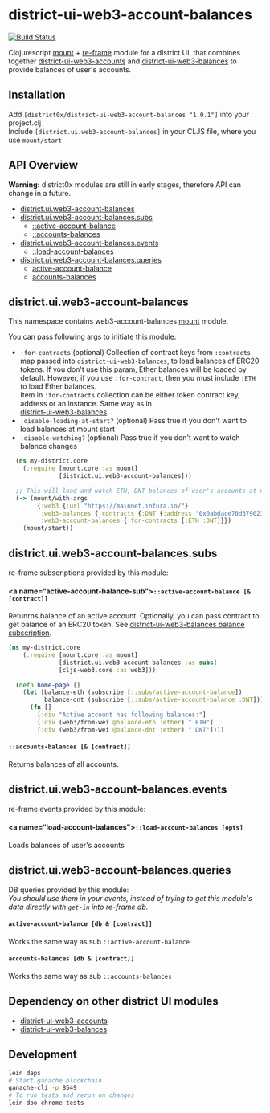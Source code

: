 # district-ui-web3-account-balances

[![Build Status](https://travis-ci.org/district0x/district-ui-web3-account-balances.svg?branch=master)](https://travis-ci.org/district0x/district-ui-web3-account-balances)

Clojurescript [mount](https://github.com/tolitius/mount) + [re-frame](https://github.com/Day8/re-frame) module for a district UI, 
that combines together [district-ui-web3-accounts](https://github.com/district0x/district-ui-web3-accounts) and 
[district-ui-web3-balances](https://github.com/district0x/district-ui-web3-balances) to provide balances of user's accounts.  

## Installation
Add `[district0x/district-ui-web3-account-balances "1.0.1"]` into your project.clj  
Include `[district.ui.web3-account-balances]` in your CLJS file, where you use `mount/start`

## API Overview

**Warning:** district0x modules are still in early stages, therefore API can change in a future.

- [district.ui.web3-account-balances](#districtuiweb3-account-balances)
- [district.ui.web3-account-balances.subs](#districtuiweb3-account-balancessubs)
  - [::active-account-balance](#active-account-balance-sub)
  - [::accounts-balances](#accounts-balances-sub)
- [district.ui.web3-account-balances.events](#districtuiweb3-account-balancesevents)
  - [::load-account-balances](#load-account-balances)
- [district.ui.web3-account-balances.queries](#districtuiweb3-account-balancesqueries)
  - [active-account-balance](#active-account-balance)
  - [accounts-balances](#accounts-balances)

## district.ui.web3-account-balances
This namespace contains web3-account-balances [mount](https://github.com/tolitius/mount) module.

You can pass following args to initiate this module: 
* `:for-contracts` (optional) Collection of contract keys from `:contracts` map passed into `district-ui-web3-balances`,
to load balances of ERC20 tokens. 
If you don't use this param, Ether balances will be loaded by default. However, if you use `:for-contract`, then you must
include `:ETH` to load Ether balances.   
Item in `:for-contracts` collection can be either token contract key, address or an instance. Same way as in  
[district-ui-web3-balances](https://github.com/district0x/district-ui-web3-balances). 
* `:disable-loading-at-start?` (optional) Pass true if you don't want to load balances at mount start
* `:disable-watching?` (optional) Pass true if you don't want to watch balance changes


```clojure
  (ns my-district.core
    (:require [mount.core :as mount]
              [district.ui.web3-account-balances]))
              
  ;; This will load and watch ETH, DNT balances of user's accounts at mount start
  (-> (mount/with-args
        {:web3 {:url "https://mainnet.infura.io/"}
         :web3-balances {:contracts {:DNT {:address "0x0abdace70d3790235af448c88547603b945604ea"}}}
         :web3-account-balances {:for-contracts [:ETH :DNT]}})
    (mount/start))
```

## district.ui.web3-account-balances.subs
re-frame subscriptions provided by this module:

#### <a name=“active-account-balance-sub">`::active-account-balance [& [contract]]`
Retunrns balance of an active account. Optionally, you can pass contract to get balance of an ERC20 token.
See [district-ui-web3-balances balance subscription](https://github.com/district0x/district-ui-web3-balances#balance-address--contract).

```clojure
(ns my-district.core
    (:require [mount.core :as mount]
              [district.ui.web3-account-balances :as subs]
              [cljs-web3.core :as web3]))
  
  (defn home-page []
    (let [balance-eth (subscribe [::subs/active-account-balance])
          balance-dnt (subscribe [::subs/active-account-balance :DNT])]  
      (fn []
        [:div "Active account has following balances:"]
        [:div (web3/from-wei @balance-eth :ether) " ETH"]
        [:div (web3/from-wei @balance-dnt :ether) " DNT"])))
```

#### <a name="accounts-balances-sub"> `::accounts-balances [& [contract]]`
Returns balances of all accounts. 

## district.ui.web3-account-balances.events
re-frame events provided by this module:

#### <a name=“load-account-balances">`::load-account-balances [opts]`
Loads balances of user's accounts

## district.ui.web3-account-balances.queries
DB queries provided by this module:  
*You should use them in your events, instead of trying to get this module's 
data directly with `get-in` into re-frame db.*

#### <a name="active-account-balance">`active-account-balance [db & [contract]]`
Works the same way as sub `::active-account-balance`

#### <a name="accounts-balances">`accounts-balances [db & [contract]]`
Works the same way as sub `::accounts-balances`

## Dependency on other district UI modules
* [district-ui-web3-accounts](https://github.com/district0x/district-ui-web3-accounts)
* [district-ui-web3-balances](https://github.com/district0x/district-ui-web3-balances)

## Development
```bash
lein deps
# Start ganache blockchain
ganache-cli -p 8549
# To run tests and rerun on changes
lein doo chrome tests
```